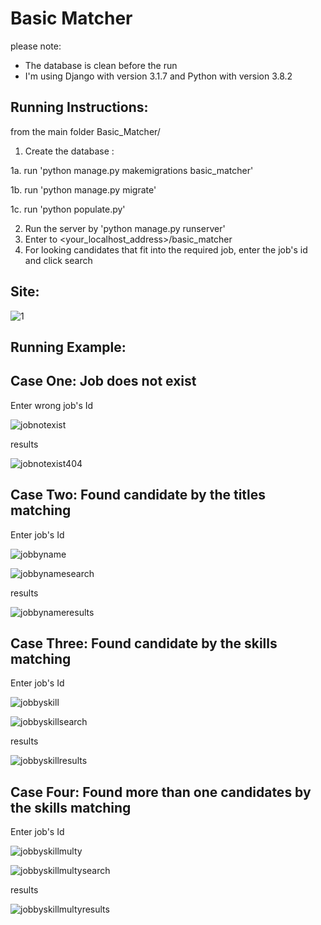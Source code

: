 # Basic Matcher

please note:
  - The database is clean before the run
  - I'm using Django with version 3.1.7 and Python with version 3.8.2


Running Instructions:
--------------------
from the main folder Basic_Matcher/
1. Create the database :
  
 1a. run 'python manage.py makemigrations basic_matcher'

 1b. run 'python manage.py migrate'

 1c. run 'python populate.py'
  
2. Run the server by 'python manage.py runserver' 
3. Enter to <your_localhost_address>/basic_matcher
4. For looking candidates that fit into the required job, enter the job's id and click search



Site:
--------------------

![1](https://user-images.githubusercontent.com/43497130/112990892-39ad7b00-916f-11eb-9790-5167b5074531.png)

Running Example:
--------------------

Case One: Job does not exist
-
Enter wrong job's Id

![jobnotexist](https://user-images.githubusercontent.com/43497130/112991017-5c3f9400-916f-11eb-8916-20958d7a1498.png)

results

![jobnotexist404](https://user-images.githubusercontent.com/43497130/112991044-62ce0b80-916f-11eb-8be6-36f78bf5d7b7.png)



Case Two: Found candidate by the titles matching
-
Enter job's Id

![jobbyname](https://user-images.githubusercontent.com/43497130/112991263-9741c780-916f-11eb-8811-9607fc009bff.png)

![jobbynamesearch](https://user-images.githubusercontent.com/43497130/112991272-99a42180-916f-11eb-8c22-208d6510a9f8.png)

results

![jobbynameresults](https://user-images.githubusercontent.com/43497130/112991286-9e68d580-916f-11eb-9321-da2b39d28b8f.png)



Case Three: Found candidate by the skills matching
-
Enter job's Id

![jobbyskill](https://user-images.githubusercontent.com/43497130/112991473-d243fb00-916f-11eb-8d37-a0489e65db98.png)

![jobbyskillsearch](https://user-images.githubusercontent.com/43497130/112991499-dbcd6300-916f-11eb-808f-85d762634650.png)

results

![jobbyskillresults](https://user-images.githubusercontent.com/43497130/112991516-e1c34400-916f-11eb-9489-a0bd107ff5bd.png)



Case Four: Found more than one candidates by the skills matching
-
Enter job's Id

![jobbyskillmulty](https://user-images.githubusercontent.com/43497130/112991542-e982e880-916f-11eb-86f1-cf4f27fa2d14.png)

![jobbyskillmultysearch](https://user-images.githubusercontent.com/43497130/112991574-f1428d00-916f-11eb-85ae-35c087aa8bab.png)

results

![jobbyskillmultyresults](https://user-images.githubusercontent.com/43497130/112992138-95c4cf00-9170-11eb-8bcf-95bcbd716c46.png)








